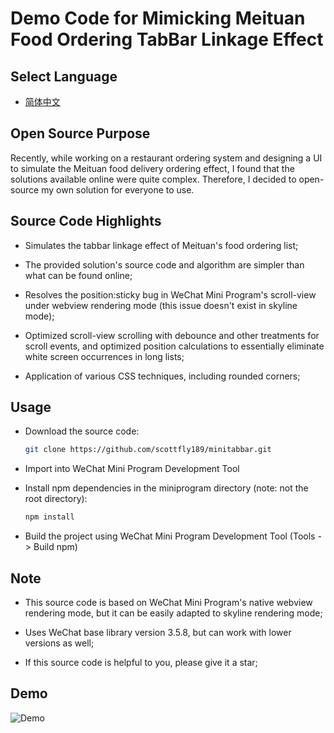 # Demo Code for Mimicking Meituan Food Ordering TabBar Linkage Effect

## Select Language

- [简体中文](README.zh-CN.md)

## Open Source Purpose

Recently, while working on a restaurant ordering system and designing a UI to simulate the Meituan food delivery ordering effect, I found that the solutions available online were quite complex. Therefore, I decided to open-source my own solution for everyone to use.

## Source Code Highlights

- Simulates the tabbar linkage effect of Meituan's food ordering list;

- The provided solution's source code and algorithm are simpler than what can be found online;

- Resolves the position:sticky bug in WeChat Mini Program's scroll-view under webview rendering mode (this issue doesn't exist in skyline mode);

- Optimized scroll-view scrolling with debounce and other treatments for scroll events, and optimized position calculations to essentially eliminate white screen occurrences in long lists;

- Application of various CSS techniques, including rounded corners;

## Usage

- Download the source code:
  
  ```bash
  git clone https://github.com/scottfly189/minitabbar.git
  ```

- Import into WeChat Mini Program Development Tool

- Install npm dependencies in the miniprogram directory (note: not the root directory):
  
  ```bash
  npm install
  ```

- Build the project using WeChat Mini Program Development Tool (Tools -> Build npm)

## Note

- This source code is based on WeChat Mini Program's native webview rendering mode, but it can be easily adapted to skyline rendering mode;

- Uses WeChat base library version 3.5.8, but can work with lower versions as well;

- If this source code is helpful to you, please give it a star;

## Demo

![](./doc/demo.gif "Demo")
